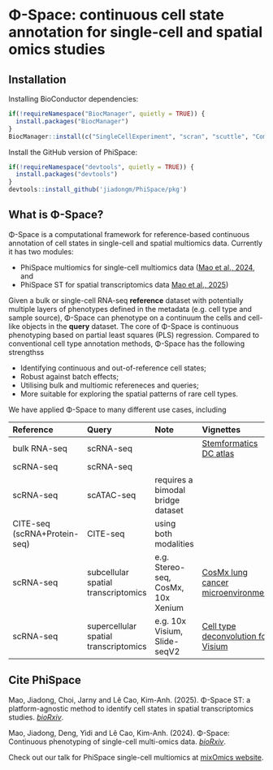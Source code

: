 # Φ-Space: continuous cell state annotation for single-cell and spatial omics studies


## Installation

Installing BioConductor dependencies:
``` r
if(!requireNamespace("BiocManager", quietly = TRUE)) {
  install.packages("BiocManager")
}
BiocManager::install(c("SingleCellExperiment", "scran", "scuttle", "ComplexHeatmap", "SpatialExperiment"))
```

Install the GitHub version of PhiSpace:
``` r
if(!requireNamespace("devtools", quietly = TRUE)) {
  install.packages("devtools")
}
devtools::install_github('jiadongm/PhiSpace/pkg')
```



## What is Φ-Space?

Φ-Space is a computational framework for reference-based continuous annotation 
of cell states in single-cell and spatial multiomics data. Currently it has two
modules:

- PhiSpace multiomics for single-cell multiomics data ([Mao et al., 2024](https://www.biorxiv.org/content/10.1101/2024.06.19.599787v1), and
- PhiSpace ST for spatial transcriptomics data [Mao et al., 2025](https://www.biorxiv.org/content/10.1101/2024.06.19.599787v1))

Given a bulk or single-cell RNA-seq **reference** dataset with potentially multiple 
layers of phenotypes defined in the metadata (e.g. cell type and sample source), 
Φ-Space can phenotype on a continuum the cells and cell-like objects in the **query** dataset. 
The core of Φ-Space is continuous phenotyping based on partial least squares (PLS) regression. 
Compared to conventional cell type annotation methods, Φ-Space has the following strengthss

- Identifying continuous and out-of-reference cell states;
- Robust against batch effects;
- Utilising bulk and multiomic refereneces and queries;
- More suitable for exploring the spatial patterns of rare cell types. 


We have applied Φ-Space to many different use cases, including

| Reference     |      Query    | Note   | Vignettes |
| :------ |    :------   | :------  | :------ |
| bulk RNA-seq  |   scRNA-seq   |   | [Stemformatics DC atlas](articles/getting_started.html) |
| scRNA-seq     |   scRNA-seq   |  | |
| scRNA-seq     |   scATAC-seq  | requires a bimodal bridge dataset | |
| CITE-seq (scRNA+Protein-seq)  |  CITE-seq   | using both modalities | |
| scRNA-seq    |   subcellular spatial transcriptomics | e.g. Stereo-seq, CosMx, 10x Xenium | [CosMx lung cancer microenvironment](articles/CosMx.html) |
| scRNA-seq    |   supercellular spatial transcriptomics | e.g. 10x Visium, Slide-seqV2 | [Cell type deconvolution for Visium](articles/Visium.html) |



## Cite PhiSpace

Mao, Jiadong, Choi, Jarny and Lê Cao, Kim-Anh. (2025). Φ-Space ST: a platform-agnostic method to identify cell states in spatial transcriptomics studies. [*bioRxiv*](https://www.biorxiv.org/content/10.1101/2025.02.05.636735v1).

Mao, Jiadong, Deng, Yidi and Lê Cao, Kim-Anh. (2024). Φ-Space: Continuous phenotyping of single-cell multi-omics data. [*bioRxiv*](https://www.biorxiv.org/content/10.1101/2024.06.19.599787v1.full).

Check out our talk for PhiSpace single-cell multiomics at [mixOmics website](http://mixomics.org/2024/06/phispace/).

